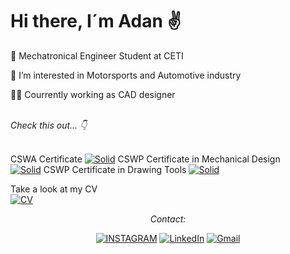 # Hi there, I´m Adan ✌️

🦾 Mechatronical Engineer Student at CETI

👀 I’m interested in Motorsports and Automotive industry

👨‍💻 Courrently working as CAD designer





<br><i>Check this out... 👇</i><br><br>


CSWA Certificate
[![Solid](https://img.shields.io/badge/CSWA-Solid%20Works-red)](https://github.com/Adan4lva/Adan4lva/blob/main/Certificate_C-9GADWF2YVM.pdf)
CSWP Certificate in Mechanical Design<br>
[![Solid](https://img.shields.io/badge/CSWP-Solid%20Works-red)](https://github.com/Adan4lva/Adan4lva/blob/main/Certificate_C-SK9CVRUG26%20Professional%20Mechanical%20Design.pdf)
CSWP Certificate in Drawing Tools
[![Solid](https://img.shields.io/badge/CSWP-Solid%20Works-red)](https://github.com/Adan4lva/Adan4lva/blob/main/Certificate_C-UWH5KPN9M2%20Professional%20Drawings.pdf)  

Take a look at my CV  
[![CV](https://img.shields.io/badge/CV-Alvarez%20A-blue)](https://github.com/Adan4lva/Adan4lva/blob/main/CV_2022_AlvarezA.pdf)

<div align="center">
<i>Contact:</i><br>

[![INSTAGRAM](https://img.shields.io/badge/-INSTAGRAM-E4405F?style=for-the-badge&logo=instagram&logoColor=white)](https://www.instagram.com/alva.ab/)
[![LinkedIn](https://img.shields.io/badge/-LINKEDIN-0077B5?style=for-the-badge&logo=linkedin&logoColor=white)](https://www.linkedin.com/in/adan-alvarez-barajas-985a9a251/)
[![Gmail](https://img.shields.io/badge/-GMAIL-D14836?style=for-the-badge&logo=gmail&logoColor=white)](mailto:a20310442@ceti.mx)
  
  
  
  
  
  

